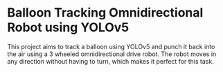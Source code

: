# Balloon Tracking Omnidirectional Robot using YOLOv5

This project aims to track a balloon using YOLOv5 and punch it back into the air using a 3 wheeled omnidirectional drive robot. The robot moves in any direction without having to turn, which makes it perfect for this task.
